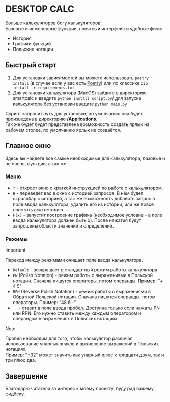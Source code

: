 DESKTOP CALC
=====================
Больше калькуляторов богу калькуляторов!   
Базовые и инженерные функции, понятный интерфейс и удобные фичи:
- История
- Графики функций
- Польские нотации

## Быстрый старт
1. Для установки зависимостей вы можете использовать `poetry install` (в случае если у вас есть [Poetry](https://python-poetry.org/)) или по классике `pip install -r requirements.txt`
2. Для установки калькулятора (MacOS) зайдите в директорию smartcalc и введите `python install_script.py`/ для запуска калькулятора без установки введите `python main.py`

Скрипт запросит путь для установки, по умолчанию она будет произведена в директорию **/Applications**.   
Так же будет будет представлена возможность создать ярлык на рабочем столее, по умолчанию ярлык не создаётся.

## Главное окно
Здесь вы найдете все самые необходимые для калькулятора, базовые и не очень, функции, а так же:
### Меню
- `?` - откроет окно с краткой инструкцией по работе с калькулятором.
- `H` - переведёт вас в окно с историей запросов. В нём будет скроллбар с историей, а так же возможность добавить запрос в поле ввода калькулятора, удалить его из истории, или же вовсе _очистить всю историю_.
- `F(x)` - запустит построение графика (необходимое условие - в поле ввода калькулятора должен быть x). После нажатия будут запрошены области значений и определений.
### Режимы
>[!IMPORTANT]
>Переход между режимами очищает поле ввода калькулятора.
- `Default` - возвращает в стандартный режим работы калькулятора.
- `PN` (Polish Notation) - режим работы с выражениями в Польской нотации. Сначала пишутся операторы, потом операнды.
Пример: "+ 4 5"
- `RPN` (Reverse Polish Notation) - режим работы с выражениями в Обратной Польской нотации. Сначала пишутся операнды, потом операторы.
Пример: "48 6 -"
- `  ` - ставит в поле ввода пробел. Доступна только если нажаты PN или RPN. Его нужно ставить между каждым оператором и операндом в выражениях в Польских нотациях. 

>[!NOTE]
> Пробел необходим для того, чтобы калькулятор различал использование унарных знаков и вычисление выражений в Польских нотациях.  
Пример: "+32" может значить как унарный плюс к тридцати двум, так и три плюс два.

## Завершение
Благодарю читателя за интерес к моему проекту, буду рад вашему фидбеку.

